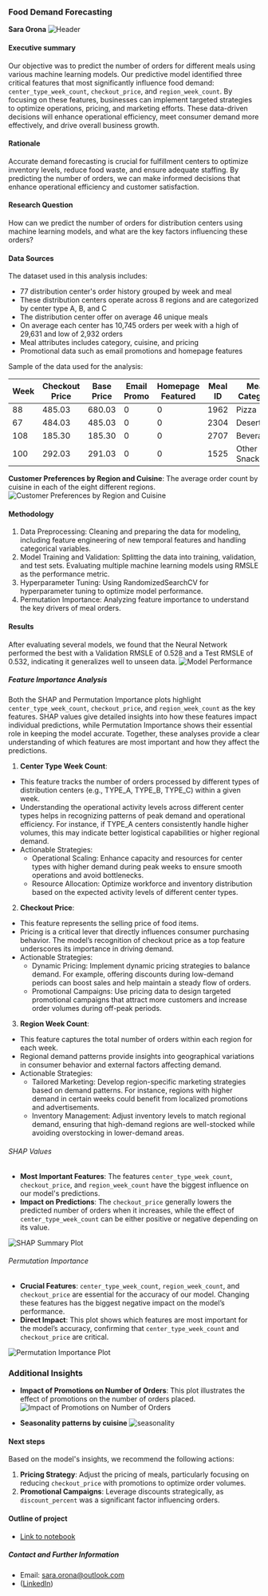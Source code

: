 ### Food Demand Forecasting

**Sara Orona**
![Header](https://github.com/tildahh/food-demand-forecasting/blob/main/images/food-demand-header2.png)
#### Executive summary
Our objective was to predict the number of orders for different meals using various machine learning models. Our predictive model identified three critical features that most significantly influence food demand: `center_type_week_count`, `checkout_price`, and `region_week_count`. By focusing on these features, businesses can implement targeted strategies to optimize operations, pricing, and marketing efforts. These data-driven decisions will enhance operational efficiency, meet consumer demand more effectively, and drive overall business growth.


#### Rationale
Accurate demand forecasting is crucial for fulfillment centers to optimize inventory levels, reduce food waste, and ensure adequate staffing. By predicting the number of orders, we can make informed decisions that enhance operational efficiency and customer satisfaction.


#### Research Question
How can we predict the number of orders for distribution centers using machine learning models, and what are the key factors influencing these orders?

#### Data Sources
The dataset used in this analysis includes:

* 77 distribution center's order history grouped by week and meal 
* These distribution centers operate across 8 regions and are categorized by center type A, B, and C
* The distribution center offer on average 46 unique meals 
* On average each center has 10,745 orders per week with a high of 29,631 and low of 2,932 orders
* Meal attributes includes category, cuisine, and pricing
* Promotional data such as email promotions and homepage features

Sample of the data used for the analysis:

| Week   | Checkout Price | Base Price | Email Promo | Homepage Featured | Meal ID | Meal Category | Cuisine    | City | Region | Center | Center Type | Op Area | Num Orders |
|--------|----------------|------------|-------------|-------------------|---------|---------------|------------|------|--------|--------|-------------|---------|------------|
| 88     | 485.03         | 680.03     | 0           | 0                 | 1962    | Pizza         | Continental| 596  | 71     | 99     | TYPE_A      | 4.5     | 270        |
| 67     | 484.03         | 485.03     | 0           | 0                 | 2304    | Desert        | Indian     | 590  | 56     | 153    | TYPE_A      | 3.9     | 53         |
| 108    | 185.30         | 185.30     | 0           | 0                 | 2707    | Beverages     | Italian    | 675  | 34     | 106    | TYPE_A      | 4.0     | 445        |
| 100    | 292.03         | 291.03     | 0           | 0                 | 1525    | Other Snacks  | Thai       | 556  | 77     | 50     | TYPE_A      | 4.8     | 256        |

**Customer Preferences by Region and Cuisine**: 
The average order count by cuisine in each of the eight different regions.
![Customer Preferences by Region and Cuisine](https://github.com/tildahh/food-demand-forecasting/blob/main/images/pref-by-region-and-cuisine.png)

#### Methodology
1. Data Preprocessing: Cleaning and preparing the data for modeling, including feature engineering of new temporal features and handling categorical variables.
2. Model Training and Validation: Splitting the data into training, validation, and test sets. Evaluating multiple machine learning models using RMSLE as the performance metric.
3. Hyperparameter Tuning: Using RandomizedSearchCV for hyperparameter tuning to optimize model performance.
4. Permutation Importance: Analyzing feature importance to understand the key drivers of meal orders.

#### Results
After evaluating several models, we found that the Neural Network performed the best with a Validation RMSLE of 0.528 and a Test RMSLE of 0.532, indicating it generalizes well to unseen data.
![Model Performance](https://github.com/tildahh/food-demand-forecasting/blob/main/images/model_performance_metrics.png)

##### Feature Importance Analysis
Both the SHAP and Permutation Importance plots highlight `center_type_week_count`, `checkout_price`, and `region_week_count` as the key features. SHAP values give detailed insights into how these features impact individual predictions, while Permutation Importance shows their essential role in keeping the model accurate. Together, these analyses provide a clear understanding of which features are most important and how they affect the predictions.

1. **Center Type Week Count**:
  - This feature tracks the number of orders processed by different types of distribution centers (e.g., TYPE_A, TYPE_B, TYPE_C) within a given week.
  - Understanding the operational activity levels across different center types helps in recognizing patterns of peak demand and operational efficiency. For instance, if TYPE_A centers consistently handle higher volumes, this may indicate better logistical capabilities or higher regional demand.
- Actionable Strategies:
  - Operational Scaling: Enhance capacity and resources for center types with higher demand during peak weeks to ensure smooth operations and avoid bottlenecks.
  - Resource Allocation: Optimize workforce and inventory distribution based on the expected activity levels of different center types.

2. **Checkout Price**:
  - This feature represents the selling price of food items.
  - Pricing is a critical lever that directly influences consumer purchasing behavior. The model’s recognition of checkout price as a top feature underscores its importance in driving demand.
- Actionable Strategies:
  - Dynamic Pricing: Implement dynamic pricing strategies to balance demand. For example, offering discounts during low-demand periods can boost sales and help maintain a steady flow of orders.
  - Promotional Campaigns: Use pricing data to design targeted promotional campaigns that attract more customers and increase order volumes during off-peak periods.

3. **Region Week Count**:
  - This feature captures the total number of orders within each region for each week.
  - Regional demand patterns provide insights into geographical variations in consumer behavior and external factors affecting demand.
- Actionable Strategies:
  - Tailored Marketing: Develop region-specific marketing strategies based on demand patterns. For instance, regions with higher demand in certain weeks could benefit from localized promotions and advertisements.
  - Inventory Management: Adjust inventory levels to match regional demand, ensuring that high-demand regions are well-stocked while avoiding overstocking in lower-demand areas.

###### SHAP Values
- **Most Important Features**: The features `center_type_week_count`, `checkout_price`, and `region_week_count` have the biggest influence on our model's predictions.
- **Impact on Predictions**: The `checkout_price` generally lowers the predicted number of orders when it increases, while the effect of `center_type_week_count` can be either positive or negative depending on its value.

![SHAP Summary Plot](https://github.com/tildahh/food-demand-forecasting/blob/main/images/shap-summary-plot.png)

###### Permutation Importance
- **Crucial Features**: `center_type_week_count`, `region_week_count`, and `checkout_price` are essential for the accuracy of our model. Changing these features has the biggest negative impact on the model’s performance.
- **Direct Impact**: This plot shows which features are most important for the model’s accuracy, confirming that `center_type_week_count` and `checkout_price` are critical.

![Permutation Importance Plot](https://github.com/tildahh/food-demand-forecasting/blob/main/images/perm-importance-nn.png)

### Additional Insights

- **Impact of Promotions on Number of Orders**: This plot illustrates the effect of promotions on the number of orders placed.
![Impact of Promotions on Number of Orders](https://github.com/tildahh/food-demand-forecasting/blob/main/images/impact_promotion_num_orders.png)

- **Seasonality patterns by cuisine**
![seasonality](https://github.com/tildahh/food-demand-forecasting/blob/main/images/seasonality_cuisine.png)

#### Next steps
Based on the model's insights, we recommend the following actions:

1. **Pricing Strategy**: Adjust the pricing of meals, particularly focusing on reducing `checkout_price` with promotions to optimize order volumes.
2. **Promotional Campaigns**: Leverage discounts strategically, as `discount_percent` was a significant factor influencing orders.

#### Outline of project

- [Link to notebook](https://github.com/tildahh/food-demand-forecasting/blob/main/food_demand_forecasting.ipynb)

##### Contact and Further Information
- Email: sara.orona@outlook.com
- ([LinkedIn](https://www.linkedin.com/in/sara-orona/))
